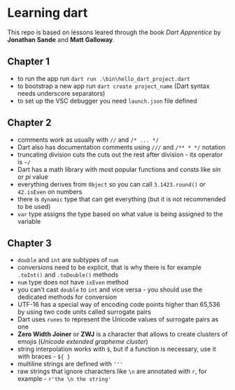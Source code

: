 # Learning dart

This repo is based on lessons leared through the book *Dart Apprentice* by **Jonathan Sande** and **Matt Galloway**.

## Chapter 1

* to run the app run `dart run .\bin\hello_dart_project.dart`
* to bootstrap a new app run `dart create project_name` (Dart syntax needs underscore separators)
* to set up the VSC debugger you need `launch.json` file defined

## Chapter 2

* comments work as usually with `//` and `/* ... */`
* Dart also has documentation comments using `///` and `/** * */` notation
* truncating division cuts the cuts out the rest after division - its operator is `~/`
* Dart has a math library with most popular functions and consts like *sin* or *pi* value
* everything derives from `Object` so you can call `3.1423.round()` or `42.isEven` on numbers
* there is `dynamic` type that can get everything (but it is not recommended to be used)
* `var` type assigns the type based on what value is being assigned to the variable

## Chapter 3

* `double` and `int` are subtypes of `num`
* conversions need to be explicit, that is why there is for example `.toInt()` and `.toDouble()` methods
* `num` type does not have `isEven` method
* you can't cast `double` to `int` and vice versa - you should use the dedicated methods for conversion
* UTF-16 has a special way of encoding code points higher than 65,536 by using two code units called surrogate pairs
* Dart uses `runes` to represent the Unicode values of surrogate pairs as one
* **Zero Width Joiner** or **ZWJ** is a character that allows to create clusters of emojis (*Unicode extended grapheme cluster*)
* string interpolation works with `$`, but if a function is necessary, use it with braces - `${ }`
* multiline strings are defined with `'''`
* raw strings that ignore characters like `\n` are annotated with `r`, for example - `r'the \n the string'` 